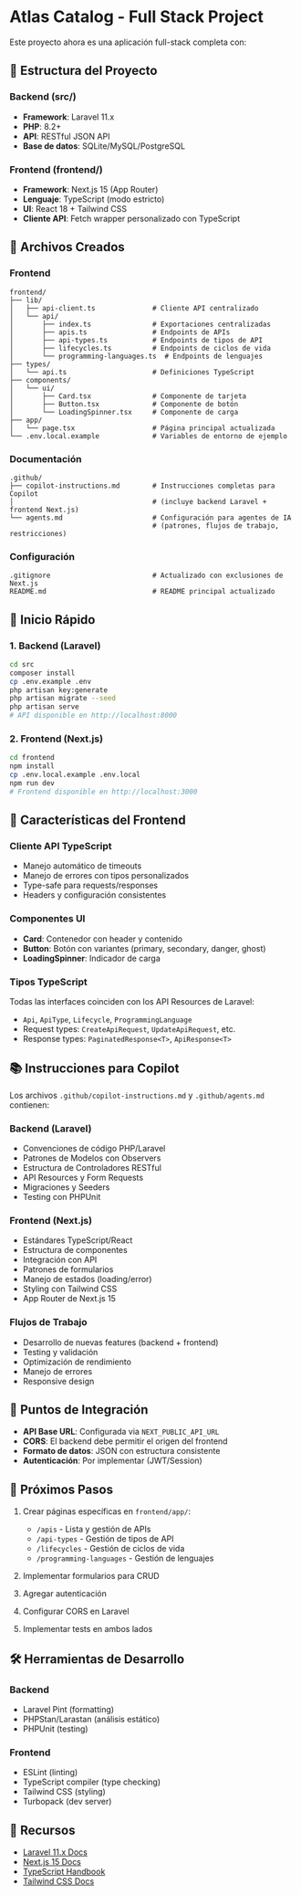 # Atlas Catalog - Full Stack Project

Este proyecto ahora es una aplicación full-stack completa con:

## 🎯 Estructura del Proyecto

### Backend (src/)
- **Framework**: Laravel 11.x
- **PHP**: 8.2+
- **API**: RESTful JSON API
- **Base de datos**: SQLite/MySQL/PostgreSQL

### Frontend (frontend/)
- **Framework**: Next.js 15 (App Router)
- **Lenguaje**: TypeScript (modo estricto)
- **UI**: React 18 + Tailwind CSS
- **Cliente API**: Fetch wrapper personalizado con TypeScript

## 📁 Archivos Creados

### Frontend
```
frontend/
├── lib/
│   ├── api-client.ts              # Cliente API centralizado
│   └── api/
│       ├── index.ts               # Exportaciones centralizadas
│       ├── apis.ts                # Endpoints de APIs
│       ├── api-types.ts           # Endpoints de tipos de API
│       ├── lifecycles.ts          # Endpoints de ciclos de vida
│       └── programming-languages.ts  # Endpoints de lenguajes
├── types/
│   └── api.ts                     # Definiciones TypeScript
├── components/
│   └── ui/
│       ├── Card.tsx               # Componente de tarjeta
│       ├── Button.tsx             # Componente de botón
│       └── LoadingSpinner.tsx     # Componente de carga
├── app/
│   └── page.tsx                   # Página principal actualizada
└── .env.local.example             # Variables de entorno de ejemplo
```

### Documentación
```
.github/
├── copilot-instructions.md        # Instrucciones completas para Copilot
│                                  # (incluye backend Laravel + frontend Next.js)
└── agents.md                      # Configuración para agentes de IA
                                   # (patrones, flujos de trabajo, restricciones)
```

### Configuración
```
.gitignore                         # Actualizado con exclusiones de Next.js
README.md                          # README principal actualizado
```

## 🚀 Inicio Rápido

### 1. Backend (Laravel)
```bash
cd src
composer install
cp .env.example .env
php artisan key:generate
php artisan migrate --seed
php artisan serve
# API disponible en http://localhost:8000
```

### 2. Frontend (Next.js)
```bash
cd frontend
npm install
cp .env.local.example .env.local
npm run dev
# Frontend disponible en http://localhost:3000
```

## 🎨 Características del Frontend

### Cliente API TypeScript
- Manejo automático de timeouts
- Manejo de errores con tipos personalizados
- Type-safe para requests/responses
- Headers y configuración consistentes

### Componentes UI
- **Card**: Contenedor con header y contenido
- **Button**: Botón con variantes (primary, secondary, danger, ghost)
- **LoadingSpinner**: Indicador de carga

### Tipos TypeScript
Todas las interfaces coinciden con los API Resources de Laravel:
- `Api`, `ApiType`, `Lifecycle`, `ProgrammingLanguage`
- Request types: `CreateApiRequest`, `UpdateApiRequest`, etc.
- Response types: `PaginatedResponse<T>`, `ApiResponse<T>`

## 📚 Instrucciones para Copilot

Los archivos `.github/copilot-instructions.md` y `.github/agents.md` contienen:

### Backend (Laravel)
- Convenciones de código PHP/Laravel
- Patrones de Modelos con Observers
- Estructura de Controladores RESTful
- API Resources y Form Requests
- Migraciones y Seeders
- Testing con PHPUnit

### Frontend (Next.js)
- Estándares TypeScript/React
- Estructura de componentes
- Integración con API
- Patrones de formularios
- Manejo de estados (loading/error)
- Styling con Tailwind CSS
- App Router de Next.js 15

### Flujos de Trabajo
- Desarrollo de nuevas features (backend + frontend)
- Testing y validación
- Optimización de rendimiento
- Manejo de errores
- Responsive design

## 🔗 Puntos de Integración

- **API Base URL**: Configurada via `NEXT_PUBLIC_API_URL`
- **CORS**: El backend debe permitir el origen del frontend
- **Formato de datos**: JSON con estructura consistente
- **Autenticación**: Por implementar (JWT/Session)

## 📝 Próximos Pasos

1. Crear páginas específicas en `frontend/app/`:
   - `/apis` - Lista y gestión de APIs
   - `/api-types` - Gestión de tipos de API
   - `/lifecycles` - Gestión de ciclos de vida
   - `/programming-languages` - Gestión de lenguajes

2. Implementar formularios para CRUD
3. Agregar autenticación
4. Configurar CORS en Laravel
5. Implementar tests en ambos lados

## 🛠️ Herramientas de Desarrollo

### Backend
- Laravel Pint (formatting)
- PHPStan/Larastan (análisis estático)
- PHPUnit (testing)

### Frontend
- ESLint (linting)
- TypeScript compiler (type checking)
- Tailwind CSS (styling)
- Turbopack (dev server)

## 📖 Recursos

- [Laravel 11.x Docs](https://laravel.com/docs/11.x)
- [Next.js 15 Docs](https://nextjs.org/docs)
- [TypeScript Handbook](https://www.typescriptlang.org/docs/)
- [Tailwind CSS Docs](https://tailwindcss.com/docs)
